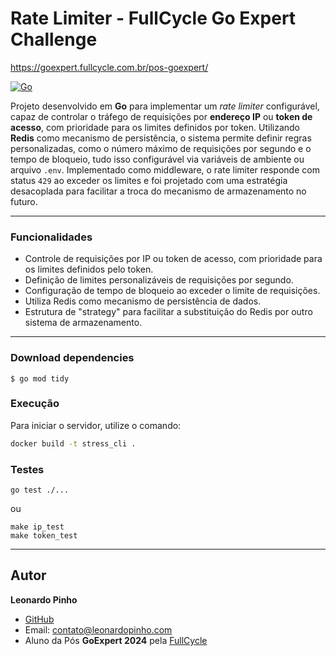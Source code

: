 # Rate Limiter - FullCycle Go Expert Challenge

https://goexpert.fullcycle.com.br/pos-goexpert/

[![Go](https://img.shields.io/badge/go-1.22-informational?logo=go)](https://go.dev)

Projeto desenvolvido em **Go** para implementar um *rate limiter* configurável, capaz de controlar o tráfego de requisições por **endereço IP** ou **token de acesso**, com prioridade para os limites definidos por token. Utilizando **Redis** como mecanismo de persistência, o sistema permite definir regras personalizadas, como o número máximo de requisições por segundo e o tempo de bloqueio, tudo isso configurável via variáveis de ambiente ou arquivo `.env`. Implementado como middleware, o rate limiter responde com status `429` ao exceder os limites e foi projetado com uma estratégia desacoplada para facilitar a troca do mecanismo de armazenamento no futuro.


---
### Funcionalidades

- Controle de requisições por IP ou token de acesso, com prioridade para os limites definidos pelo token.
- Definição de limites personalizáveis de requisições por segundo.
- Configuração de tempo de bloqueio ao exceder o limite de requisições.
- Utiliza Redis como mecanismo de persistência de dados.
- Estrutura de "strategy" para facilitar a substituição do Redis por outro sistema de armazenamento.


---

### Download dependencies

```
$ go mod tidy
```


### Execução

Para iniciar o servidor, utilize o comando:
```bash
docker build -t stress_cli .
```

### Testes

```
go test ./...
```
ou
```
make ip_test
make token_test
```

---

## Autor

**Leonardo Pinho**
- [GitHub](github.com/leonardopinho)
- Email: [contato@leonardopinho.com](mailto:contato@leonardopinho.com)
- Aluno da Pós **GoExpert 2024** pela [FullCycle](https://fullcycle.com.br)